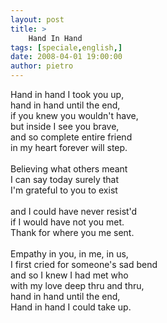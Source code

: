 ```yaml
---
layout: post
title: >
    Hand In Hand
tags: [speciale,english,]
date: 2008-04-01 19:00:00
author: pietro
---
```

Hand in hand I took you up,<br/>hand in hand until the end,<br/>if you knew you wouldn't have,<br/>but inside I see you brave,<br/>and so complete entire friend<br/>in my heart forever will step.<br/><br/>Believing what others meant<br/>I can say today surely that<br/>I'm grateful to you to exist<br/><br/>and I could have never resist'd<br/>if I would have not you met.<br/>Thank for where you me sent.<br/><br/>Empathy in you, in me, in us,<br/>I first cried for someone's sad bend<br/>and so I knew I had met who<br/>with my love deep thru and thru,<br/>hand in hand until the end,<br/>Hand in hand I could take up.
